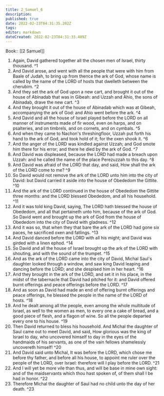 ```yaml
---
title: 2_Samuel_6
description: 
published: true
date: 2022-02-23T04:31:35.202Z
tags: 
editor: markdown
dateCreated: 2022-02-23T04:31:33.409Z
---
```


 Book:: [[2 Samuel]]
 1. Again, David gathered together all the chosen men of Israel, thirty thousand. ^1
 2. And David arose, and went with all the people that were with him from Baale of Judah, to bring up from thence the ark of God, whose name is called by the name of the LORD of hosts that dwelleth between the cherubim. ^2
 3. And they set the ark of God upon a new cart, and brought it out of the house of Abinadab that was in Gibeah: and Uzzah and Ahio, the sons of Abinadab, drave the new cart. ^3
 4. And they brought it out of the house of Abinadab which was at Gibeah, accompanying the ark of God: and Ahio went before the ark. ^4
 5. And David and all the house of Israel played before the LORD on all manner of instruments made of fir wood, even on harps, and on psalteries, and on timbrels, and on cornets, and on cymbals. ^5
 6. And when they came to Nachon's threshingfloor, Uzzah put forth his hand to the ark of God, and took hold of it; for the oxen shook it. ^6
 7. And the anger of the LORD was kindled against Uzzah; and God smote him there for his error; and there he died by the ark of God. ^7
 8. And David was displeased, because the LORD had made a breach upon Uzzah: and he called the name of the place Perezuzzah to this day. ^8
 9. And David was afraid of the LORD that day, and said, How shall the ark of the LORD come to me? ^9
 10. So David would not remove the ark of the LORD unto him into the city of David: but David carried it aside into the house of Obededom the Gittite. ^10
 11. And the ark of the LORD continued in the house of Obededom the Gittite three months: and the LORD blessed Obededom, and all his household. ^11
 12. And it was told king David, saying, The LORD hath blessed the house of Obededom, and all that pertaineth unto him, because of the ark of God. So David went and brought up the ark of God from the house of Obededom into the city of David with gladness. ^12
 13. And it was so, that when they that bare the ark of the LORD had gone six paces, he sacrificed oxen and fatlings. ^13
 14. And David danced before the LORD with all his might; and David was girded with a linen ephod. ^14
 15. So David and all the house of Israel brought up the ark of the LORD with shouting, and with the sound of the trumpet. ^15
 16. And as the ark of the LORD came into the city of David, Michal Saul's daughter looked through a window, and saw king David leaping and dancing before the LORD; and she despised him in her heart. ^16
 17. And they brought in the ark of the LORD, and set it in his place, in the midst of the tabernacle that David had pitched for it: and David offered burnt offerings and peace offerings before the LORD. ^17
 18. And as soon as David had made an end of offering burnt offerings and peace offerings, he blessed the people in the name of the LORD of hosts. ^18
 19. And he dealt among all the people, even among the whole multitude of Israel, as well to the women as men, to every one a cake of bread, and a good piece of flesh, and a flagon of wine. So all the people departed every one to his house. ^19
 20. Then David returned to bless his household. And Michal the daughter of Saul came out to meet David, and said, How glorious was the king of Israel to day, who uncovered himself to day in the eyes of the handmaids of his servants, as one of the vain fellows shamelessly uncovereth himself! ^20
 21. And David said unto Michal, It was before the LORD, which chose me before thy father, and before all his house, to appoint me ruler over the people of the LORD, over Israel: therefore will I play before the LORD. ^21
 22. And I will yet be more vile than thus, and will be base in mine own sight: and of the maidservants which thou hast spoken of, of them shall I be had in honor. ^22
 23. Therefore Michal the daughter of Saul had no child unto the day of her death. ^23
